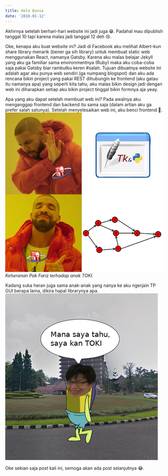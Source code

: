 ```yaml
---
title: Halo Dunia
date: '2018-01-12'
---
```


Akhirnya setelah berhari-hari website ini jadi juga :grin:. Padahal mau dipublish tanggal 10 tapi karena malas jadi tanggal 12 deh :cry:.

Oke, kenapa aku buat website ini? Jadi di Facebook aku melihat Albert-kun share library menarik (bener ga sih library) untuk membuat static web menggunakan React, namanya Gatsby. Karena aku malas belajar Jekyll yang aku ga familiar sama environmentnya (Ruby) maka aku coba-coba saja pakai Gatsby biar rambutku keren #salah. Tujuan dibuatnya website ini adalah agar aku punya web sendiri (ga numpang blogspot) dan aku ada rencana bikin project yang pakai REST dihubungin ke frontend (aku gatau itu namanya apa) yang seperti kita tahu, aku malas bikin design jadi dengan web ini diharapkan setiap aku bikin project tinggal bikin formnya aja yeay.

Apa yang aku dapat setelah membuat web ini? Pada awalnya aku menganggap frontend dan backend itu sama saja (dalam artian aku ga prefer salah satunya). Setelah menyelesaikan web ini, aku benci frontend :triumph:.
![Say no to TKinter](./drake-toki.png)
*Keheranan Pak Fariz terhadap anak TOKI.*

Kadang suka heran juga sama anak-anak yang nanya ke aku ngerjain TP GUI berapa lama, dikira hapal librarynya apa.
![Mana saya tahu, saya kan TOKI](./tidak-tahu-toki.png)

Oke sekian saja post kali ini, semoga akan ada post selanjutnya :joy:.